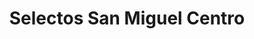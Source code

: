 ---
title: "Selectos San Miguel Centro"
url: /san-miguel/selectos-san-miguel-centro/
shop: Supermarkt
---